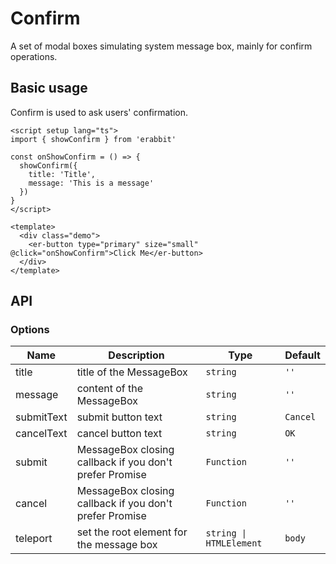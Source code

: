 # Confirm

A set of modal boxes simulating system message box, mainly for confirm operations.

## Basic usage

Confirm is used to ask users' confirmation.

```vue preview
<script setup lang="ts">
import { showConfirm } from 'erabbit'

const onShowConfirm = () => {
  showConfirm({
    title: 'Title',
    message: 'This is a message'
  })
}
</script>

<template>
  <div class="demo">
    <er-button type="primary" size="small" @click="onShowConfirm">Click Me</er-button>
  </div>
</template>
```

## API

### Options

| Name | Description | Type | Default |
| ---- | ----------- | ---- | ---- |
| title | title of the MessageBox | `string` | `''` |
| message | content of the MessageBox | `string` | `''` |
| submitText | submit button text | `string` | `Cancel` |
| cancelText | cancel button text | `string` | `OK` |
| submit | MessageBox closing callback if you don't prefer Promise | `Function` | `''` |
| cancel | MessageBox closing callback if you don't prefer Promise | `Function` | `''` |
| teleport | set the root element for the message box | `string \| HTMLElement` | `body` |

